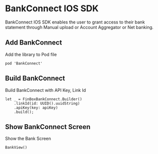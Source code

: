 BankConnect IOS SDK
===================

BankConnect IOS SDK enables the user to grant access to their bank statement through Manual upload or Account Aggregator or Net banking.


## Add BankConnect

Add the library to Pod file

```
pod 'BankConnect'
```


## Build BankConnect

Build BankConnect with API Key, Link Id

```
let _ = FinBoxBankConnect.Builder()
    .linkId(id: UUID().uuidString)
    .apiKey(key: apiKey)
    .build();
```


## Show BankConnect Screen

Show the Bank Screen

```
BankView()
```
